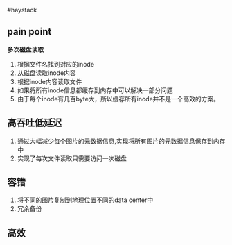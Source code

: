 #haystack


## pain point
**多次磁盘读取**

1. 根据文件名找到对应的inode
2. 从磁盘读取inode内容
3. 根据inode内容读取文件
4. 如果将所有inode信息都缓存到内存中可以解决一部分问题
5. 由于每个inode有几百byte大，所以缓存所有inode并不是一个高效的方案。

## 高吞吐低延迟

1. 通过大幅减少每个图片的元数据信息,实现将所有图片的元数据信息保存到内存中
2. 实现了每次文件读取只需要访问一次磁盘

## 容错

1. 将不同的图片复制到地理位置不同的data center中
2. 冗余备份

## 高效
